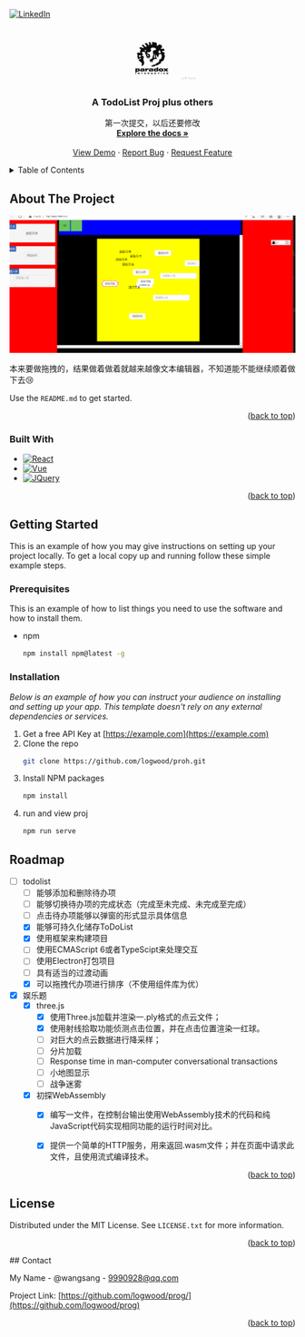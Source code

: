 
<a name="readme-top"></a>
[![LinkedIn][linkedin-shield]][linkedin-url]



<!-- PROJECT LOGO -->
<br />
<div align="center">
  <a href="https://github.com/othneildrew/Best-README-Template">
    <img src="./images/image.jpg" alt="Logo" width="160" height="80">
  </a>

  <h3 align="center">A TodoList Proj plus others</h3>

  <p align="center">
    第一次提交，以后还要修改
    <br />
    <a href="https://github.com/logwood/proh"><strong>Explore the docs »</strong></a>
    <br />
    <br />
    <a href="https://github.com/logwood/proh">View Demo</a>
    ·
    <a href="https://github.com/logwood/proh/issues">Report Bug</a>
    ·
    <a href="https://github.com/logwood/proh/issues">Request Feature</a>
  </p>
</div>



<!-- TABLE OF CONTENTS -->
<details>
  <summary>Table of Contents</summary>
  <ol>
    <li>
      <a href="#about-the-project">About The Project</a>
      <ul>
        <li><a href="#built-with">Built With</a></li>
      </ul>
    </li>
    <li>
      <a href="#getting-started">Getting Started</a>
      <ul>
        <li><a href="#prerequisites">Prerequisites</a></li>
        <li><a href="#installation">Installation</a></li>
      </ul>
    </li>
    <li><a href="#usage">Usage</a></li>
    <li><a href="#roadmap">Roadmap</a></li>
    <li><a href="#contributing">Contributing</a></li>
    <li><a href="#license">License</a></li>
    <li><a href="#contact">Contact</a></li>
    <li><a href="#acknowledgments">Acknowledgments</a></li>
  </ol>
</details>



<!-- ABOUT THE PROJECT -->
## About The Project

![Product Name Screen Shot](./images/overis.png)

本来要做拖拽的，结果做着做着就越来越像文本编辑器，不知道能不能继续顺着做下去:cry:


Use the `README.md` to get started.

<p align="right">(<a href="#readme-top">back to top</a>)</p>



### Built With


* [![React][React.js]][React-url]
* [![Vue][Vue.js]][Vue-url]
* [![JQuery][JQuery.com]][JQuery-url]

<p align="right">(<a href="#readme-top">back to top</a>)</p>



<!-- GETTING STARTED -->
## Getting Started

This is an example of how you may give instructions on setting up your project locally.
To get a local copy up and running follow these simple example steps.

### Prerequisites

This is an example of how to list things you need to use the software and how to install them.
* npm
  ```sh
  npm install npm@latest -g
  ```

### Installation

_Below is an example of how you can instruct your audience on installing and setting up your app. This template doesn't rely on any external dependencies or services._

1. Get a free API Key at [https://example.com](https://example.com)
2. Clone the repo
   ```sh
   git clone https://github.com/logwood/proh.git
   ```
3. Install NPM packages
   ```sh
   npm install
   ```
4. run and view proj
   ```sh
   npm run serve
   ```


<!-- ROADMAP -->
## Roadmap

- [ ] todolist
    - [ ] 能够添加和删除待办项
    - [ ] 能够切换待办项的完成状态（完成至未完成、未完成至完成）
    - [ ] 点击待办项能够以弹窗的形式显示具体信息
    - [x] 能够可持久化储存ToDoList
    - [x] 使用框架来构建项目
    - [ ] 使用ECMAScript 6或者TypeScipt来处理交互
    - [ ] 使用Electron打包项目
    - [ ] 具有适当的过渡动画
    - [x] 可以拖拽代办项进行排序（不使用组件库为优）
- [X] 娱乐题
    - [X] three.js
        - [X] 使用Three.js加载并渲染一.ply格式的点云文件；
        - [X] 使用射线拾取功能侦测点击位置，并在点击位置渲染一红球。
        - [ ] 对巨大的点云数据进行降采样；
        - [ ] 分片加载
        - [ ] Response time in man-computer conversational transactions
        - [ ] 小地图显示
        - [ ] 战争迷雾
    - [x] 初探WebAssembly
        - [X] 编写一文件，在控制台输出使用WebAssembly技术的代码和纯JavaScript代码实现相同功能的运行时间对比。
        - [X] 提供一个简单的HTTP服务，用来返回.wasm文件；并在页面中请求此文件，且使用流式编译技术。




<p align="right">(<a href="#readme-top">back to top</a>)</p>

## License

Distributed under the MIT License. See `LICENSE.txt` for more information.

<p align="right">(<a href="#readme-top">back to top</a>)</p>
<!-- CONTACT -->
## Contact

My Name - @wangsang - 9990928@qq.com

Project Link: [https://github.com/logwood/prog/](https://github.com/logwood/prog)

<p align="right">(<a href="#readme-top">back to top</a>)</p>



<!-- MARKDOWN LINKS & IMAGES -->
<!-- https://www.markdownguide.org/basic-syntax/#reference-style-links -->
[contributors-shield]: https://img.shields.io/github/contributors/othneildrew/Best-README-Template.svg?style=for-the-badge
[contributors-url]: https://github.com/logwood/prog/graphs/contributors
[forks-shield]: https://img.shields.io/github/forks/othneildrew/Best-README-Template.svg?style=for-the-badge
[forks-url]: https://github.com/logwood/prog/network/members
[stars-shield]: https://img.shields.io/github/stars/othneildrew/Best-README-Template.svg?style=for-the-badge
[stars-url]: https://github.com/logwood/prog/stargazers
[issues-shield]: https://img.shields.io/github/issues/othneildrew/Best-README-Template.svg?style=for-the-badge
[issues-url]: https://github.com/logwood/prog/issues
[license-shield]: https://img.shields.io/github/license/othneildrew/Best-README-Template.svg?style=for-the-badge
[license-url]: https://github.com/logwood/prog/blob/master/LICENSE.txt
[linkedin-shield]: https://img.shields.io/badge/-LinkedIn-black.svg?style=for-the-badge&logo=linkedin&colorB=555
[linkedin-url]: https://github.com/logwood/prog
[product-screenshot]: images/screenshot.png
[Next.js]: https://img.shields.io/badge/next.js-000000?style=for-the-badge&logo=nextdotjs&logoColor=white
[Next-url]: https://nextjs.org/
[React.js]: https://img.shields.io/badge/React-20232A?style=for-the-badge&logo=react&logoColor=61DAFB
[React-url]: https://reactjs.org/
[Vue.js]: https://img.shields.io/badge/Vue.js-35495E?style=for-the-badge&logo=vuedotjs&logoColor=4FC08D
[Vue-url]: https://vuejs.org/
[Angular.io]: https://img.shields.io/badge/Angular-DD0031?style=for-the-badge&logo=angular&logoColor=white
[Angular-url]: https://angular.io/
[Svelte.dev]: https://img.shields.io/badge/Svelte-4A4A55?style=for-the-badge&logo=svelte&logoColor=FF3E00
[Svelte-url]: https://svelte.dev/
[Laravel.com]: https://img.shields.io/badge/Laravel-FF2D20?style=for-the-badge&logo=laravel&logoColor=white
[Laravel-url]: https://laravel.com
[Bootstrap.com]: https://img.shields.io/badge/Bootstrap-563D7C?style=for-the-badge&logo=bootstrap&logoColor=white
[Bootstrap-url]: https://getbootstrap.com
[JQuery.com]: https://img.shields.io/badge/jQuery-0769AD?style=for-the-badge&logo=jquery&logoColor=white
[JQuery-url]: https://github.com/logwood/prog 
